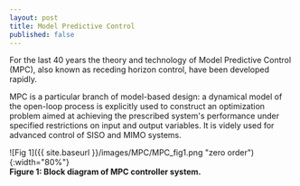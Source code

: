 ```yaml
---
layout: post
title: Model Predictive Control
published: false
---
```


For the last 40 years the theory and technology of Model Predictive Control (MPC), also known as receding horizon control, have been developed rapidly. 

MPC is a particular branch of model-based design: 
a dynamical model of the open-loop process is explicitly used to construct an optimization problem aimed at achieving the prescribed system's performance under 
specified restrictions on input and output variables. It is videly used for advanced control of SISO and MIMO systems. 

![Fig 1]({{ site.baseurl }}/images/MPC/MPC_fig1.png "zero order"){:width="80%"}  
**Figure 1: Block diagram of MPC controller system.**

